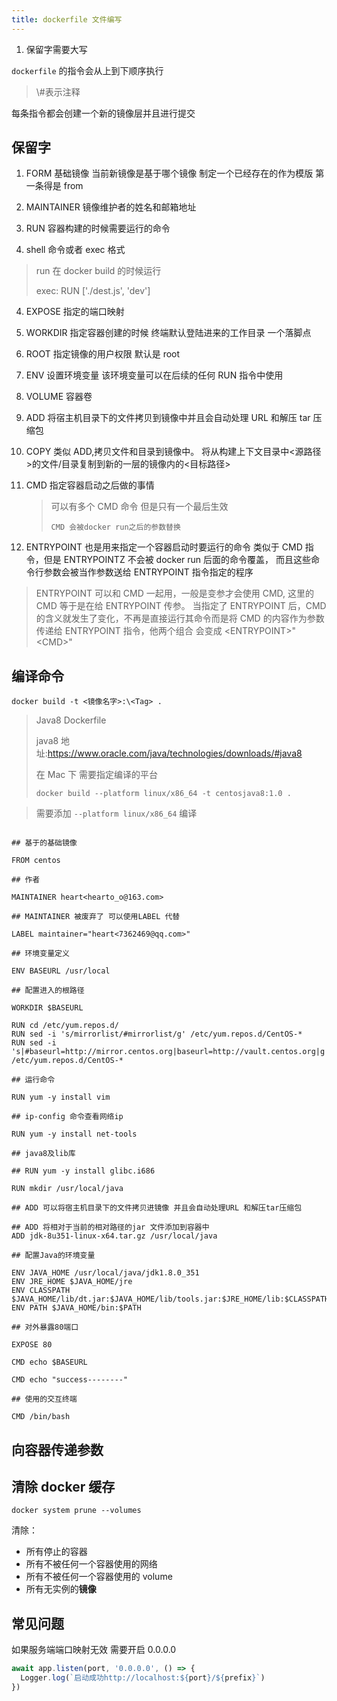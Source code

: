 ```yaml
---
title: dockerfile 文件编写
---
```


01. 保留字需要大写

`dockerfile` 的指令会从上到下顺序执行

> \\#表示注释

每条指令都会创建一个新的镜像层并且进行提交

## 保留字

01. FORM 基础镜像 当前新镜像是基于哪个镜像 制定一个已经存在的作为模版 第一条得是 from

02. MAINTAINER 镜像维护者的姓名和邮箱地址

03. RUN 容器构建的时候需要运行的命令

   1. shell 命令或者 exec 格式

   > run 在 docker build 的时候运行
   >
   > exec: RUN ['./dest.js', 'dev']

04. EXPOSE 指定的端口映射
05. WORKDIR 指定容器创建的时候 终端默认登陆进来的工作目录 一个落脚点
06. ROOT 指定镜像的用户权限 默认是 root
07. ENV 设置环境变量 该环境变量可以在后续的任何 RUN 指令中使用
08. VOLUME 容器卷
09. ADD 将宿主机目录下的文件拷贝到镜像中并且会自动处理 URL 和解压 tar 压缩包

10. COPY 类似 ADD,拷贝文件和目录到镜像中。
    将从构建上下文目录中<源路径>的文件/目录复制到新的一层的镜像内的<目标路径>

11. CMD 指定容器启动之后做的事情
    > 可以有多个 CMD 命令 但是只有一个最后生效
    >
    > `CMD 会被docker run之后的参数替换`

12. ENTRYPOINT 也是用来指定一个容器启动时要运行的命令
    类似于 CMD 指令，但是 ENTRYPOINTZ 不会被 docker run 后面的命令覆盖，
    而且这些命令行参数会被当作参数送给 ENTRYPOINT 指令指定的程序

> ENTRYPOINT 可以和 CMD 一起用，一般是变参才会使用 CMD, 这里的 CMD 等于是在给 ENTRYPOINT 传参。
> 当指定了 ENTRYPOINT 后，CMD 的含义就发生了变化，不再是直接运行其命令而是将 CMD 的内容作为参数传递给 ENTRYPOINT 指令，他两个组合
> 会变成
> \<ENTRYPOINT\>"\<CMD\>"

## 编译命令

 `docker build -t <镜像名字>:\<Tag> .`

> Java8 Dockerfile
>
> java8 地址:<https://www.oracle.com/java/technologies/downloads/#java8>
>
> 在 Mac 下 需要指定编译的平台
>
> `docker build --platform linux/x86_64 -t centosjava8:1.0 .`

>
> 需要添加 `--platform linux/x86_64` 编译

```shell

## 基于的基础镜像

FROM centos

## 作者

MAINTAINER heart<hearto_o@163.com>

## MAINTAINER 被废弃了 可以使用LABEL 代替

LABEL maintainer="heart<7362469@qq.com>"

## 环境变量定义

ENV BASEURL /usr/local

## 配置进入的根路径

WORKDIR $BASEURL

RUN cd /etc/yum.repos.d/
RUN sed -i 's/mirrorlist/#mirrorlist/g' /etc/yum.repos.d/CentOS-*
RUN sed -i 's|#baseurl=http://mirror.centos.org|baseurl=http://vault.centos.org|g' /etc/yum.repos.d/CentOS-*

## 运行命令

RUN yum -y install vim

## ip-config 命令查看网络ip

RUN yum -y install net-tools

## java8及lib库

## RUN yum -y install glibc.i686

RUN mkdir /usr/local/java

## ADD 可以将宿主机目录下的文件拷贝进镜像 并且会自动处理URL 和解压tar压缩包

## ADD 将相对于当前的相对路径的jar 文件添加到容器中
ADD jdk-8u351-linux-x64.tar.gz /usr/local/java

## 配置Java的环境变量

ENV JAVA_HOME /usr/local/java/jdk1.8.0_351
ENV JRE_HOME $JAVA_HOME/jre
ENV CLASSPATH $JAVA_HOME/lib/dt.jar:$JAVA_HOME/lib/tools.jar:$JRE_HOME/lib:$CLASSPATH
ENV PATH $JAVA_HOME/bin:$PATH

## 对外暴露80端口

EXPOSE 80

CMD echo $BASEURL

CMD echo "success--------"

## 使用的交互终端

CMD /bin/bash
```

## 向容器传递参数

## 清除 docker 缓存

```shell
docker system prune --volumes
```

清除：

* 所有停止的容器
* 所有不被任何一个容器使用的网络
* 所有不被任何一个容器使用的 volume
* 所有无实例的**镜像**

## 常见问题

如果服务端端口映射无效 需要开启 0.0.0.0

```ts
await app.listen(port, '0.0.0.0', () => {
  Logger.log(`启动成功http://localhost:${port}/${prefix}`)
})
```
